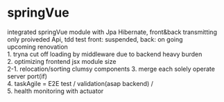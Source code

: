 # springVue
integrated springVue module with Jpa Hibernate, front&amp;back transmitting only proiveded Api, tdd test front: suspended, back: on going  
  upcoming renovation  
    1. tryna cut off loading by middleware due to backend heavy burden  
    2. optimizing frontend jsx module size  
    2-1. relocation/sorting clumsy components
    3. merge each solely operate server port(if)  
    4. taskAgile = E2E test / validation(asap backend) /  
    5. health monitoring with actuator  
    
